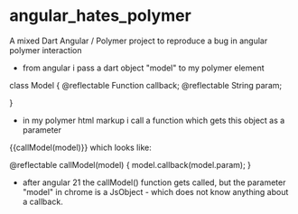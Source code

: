 # angular_hates_polymer
A mixed Dart Angular / Polymer project
to  reproduce a bug in angular polymer interaction


* from angular i pass a dart object "model" to my polymer element

class Model {
@reflectable
Function callback;
@reflectable
String param;

}

* in my polymer html markup i call a function which gets this object as a parameter

{{callModel(model)}}
which looks like:

@reflectable
callModel(model) {
model.callback(model.param); 
}

* after angular 21 the callModel() function gets called, 
but the parameter "model" in chrome is a JsObject - which does not know anything about a callback.
